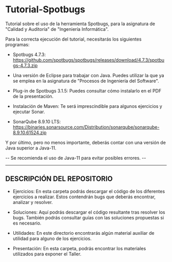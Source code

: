 # Tutorial-Spotbugs
Tutorial sobre el uso de la herramienta Spotbugs, para la asignatura de "Calidad y Auditoría" de "Ingeniería Informática".

Para la correcta ejecución del tutorial, necesitarás los siguientes programas:
- Spotbugs 4.7.3: https://github.com/spotbugs/spotbugs/releases/download/4.7.3/spotbugs-4.7.3.zip

- Una versión de Eclipse para trabajar con Java. Puedes utilizar la que ya se emplea en la asignatura de "Procesos de Ingeniería del Software".

- Plug-in de Spotbugs 3.1.5: Puedes consultar cómo instalarlo en el PDF de la presentación.

- Instalación de Maven: Te será imprescindible para algunos ejercicios y ejecutar Sonar.

- SonarQube 8.9.10 LTS: https://binaries.sonarsource.com/Distribution/sonarqube/sonarqube-8.9.10.61524.zip

Y por último, pero no menos importante, deberás contar con una versión de Java superior a Java-11.

-- Se recomienda el uso de Java-11 para evitar posibles errores. --

----------------------------
DESCRIPCIÓN DEL REPOSITORIO 
----------------------------
- Ejercicios: En esta carpeta podrás descargar el código de los diferentes ejercicios a realizar. Estos contendrán bugs que deberás encontrar,
              analizar y resolver.

- Soluciones: Aquí podrás descargar el código resultante tras resolver los bugs. También podrás consultar guías con las soluciones propuestas
si es necesario.

- Utilidades: En este directorio encontrarás algún material auxiliar de utilidad para alguno de los ejercicios.

- Presentación: En esta carpeta, podrás encontrar los materiales utilizados para exponer el Taller.
